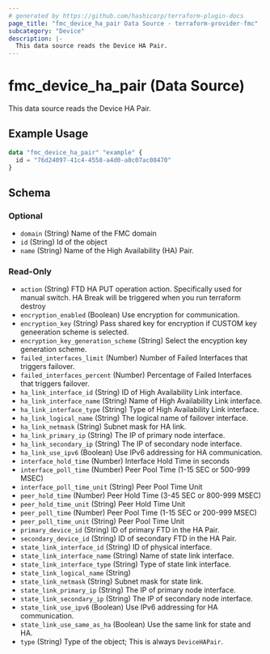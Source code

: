 ```yaml
---
# generated by https://github.com/hashicorp/terraform-plugin-docs
page_title: "fmc_device_ha_pair Data Source - terraform-provider-fmc"
subcategory: "Device"
description: |-
  This data source reads the Device HA Pair.
---
```


# fmc_device_ha_pair (Data Source)

This data source reads the Device HA Pair.

## Example Usage

```terraform
data "fmc_device_ha_pair" "example" {
  id = "76d24097-41c4-4558-a4d0-a8c07ac08470"
}
```

<!-- schema generated by tfplugindocs -->
## Schema

### Optional

- `domain` (String) Name of the FMC domain
- `id` (String) Id of the object
- `name` (String) Name of the High Availability (HA) Pair.

### Read-Only

- `action` (String) FTD HA PUT operation action. Specifically used for manual switch. HA Break will be triggered when you run terraform destroy
- `encryption_enabled` (Boolean) Use encryption for communication.
- `encryption_key` (String) Pass shared key for encryption if CUSTOM key geneeration scheme is selected.
- `encryption_key_generation_scheme` (String) Select the encyption key generation scheme.
- `failed_interfaces_limit` (Number) Number of Failed Interfaces that triggers failover.
- `failed_interfaces_percent` (Number) Percentage of Failed Interfaces that triggers failover.
- `ha_link_interface_id` (String) ID of High Availability Link interface.
- `ha_link_interface_name` (String) Name of High Availability Link interface.
- `ha_link_interface_type` (String) Type of High Availability Link interface.
- `ha_link_logical_name` (String) The logical name of failover interface.
- `ha_link_netmask` (String) Subnet mask for HA link.
- `ha_link_primary_ip` (String) The IP of primary node interface.
- `ha_link_secondary_ip` (String) The IP of secondary node interface.
- `ha_link_use_ipv6` (Boolean) Use IPv6 addressing for HA communication.
- `interface_hold_time` (Number) Interface Hold Time in seconds
- `interface_poll_time` (Number) Peer Pool Time (1-15 SEC or 500-999 MSEC)
- `interface_poll_time_unit` (String) Peer Pool Time Unit
- `peer_hold_time` (Number) Peer Hold Time (3-45 SEC or 800-999 MSEC)
- `peer_hold_time_unit` (String) Peer Hold Time Unit
- `peer_poll_time` (Number) Peer Pool Time (1-15 SEC or 200-999 MSEC)
- `peer_poll_time_unit` (String) Peer Pool Time Unit
- `primary_device_id` (String) ID of primary FTD in the HA Pair.
- `secondary_device_id` (String) ID of secondary FTD in the HA Pair.
- `state_link_interface_id` (String) ID of physical interface.
- `state_link_interface_name` (String) Name of state link interface.
- `state_link_interface_type` (String) Type of state link interface.
- `state_link_logical_name` (String)
- `state_link_netmask` (String) Subnet mask for state link.
- `state_link_primary_ip` (String) The IP of primary node interface.
- `state_link_secondary_ip` (String) The IP of secondary node interface.
- `state_link_use_ipv6` (Boolean) Use IPv6 addressing for HA communication.
- `state_link_use_same_as_ha` (Boolean) Use the same link for state and HA.
- `type` (String) Type of the object; This is always `DeviceHAPair`.
